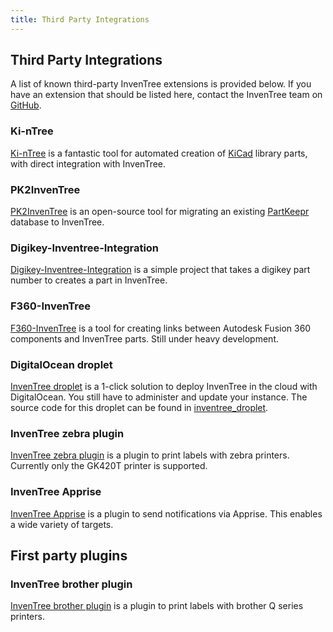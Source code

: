 ```yaml
---
title: Third Party Integrations
---
```


## Third Party Integrations

A list of known third-party InvenTree extensions is provided below. If you have an extension that should be listed here, contact the InvenTree team on [GitHub](https://github.com/inventree/).

### Ki-nTree

[Ki-nTree](https://github.com/sparkmicro/Ki-nTree123/) is a fantastic tool for automated creation of [KiCad](https://www.kicad.org/) library parts, with direct integration with InvenTree.

### PK2InvenTree

[PK2InvenTree](https://github.com/rgilham/PK2InvenTree) is an open-source tool for migrating an existing [PartKeepr](https://github.com/partkeepr/PartKeepr) database to InvenTree.

### Digikey-Inventree-Integration
[Digikey-Inventree-Integration](https://github.com/EUdds/Digikey-Inventree-Integration) is a simple project that takes a digikey part number to creates a part in InvenTree.

### F360-InvenTree

[F360-InvenTree](https://github.com/matmair/F360-InvenTree/) is a tool for creating links between Autodesk Fusion 360 components and InvenTree parts.
Still under heavy development.

### DigitalOcean droplet

[InvenTree droplet](https://marketplace.digitalocean.com/apps/inventree?refcode=d6172576d014) is a 1-click solution to deploy InvenTree in the cloud with DigitalOcean. You still have to administer and update your instance.
The source code for this droplet can be found in [inventree_droplet](https://github.com/invenhost/inventree_droplet).

### InvenTree zebra plugin

[InvenTree zebra plugin](https://github.com/SergeoLacruz/inventree-zebra-plugin) is a plugin to print labels with zebra printers.
Currently only the GK420T printer is supported.

### InvenTree Apprise

[InvenTree Apprise](https://github.com/matmair/inventree-apprise) is a plugin to send notifications via Apprise. This enables a wide variety of targets.

## First party plugins

### InvenTree brother plugin

[InvenTree brother plugin](https://github.com/inventree/inventree-brother-plugin) is a plugin to print labels with brother Q series printers.
